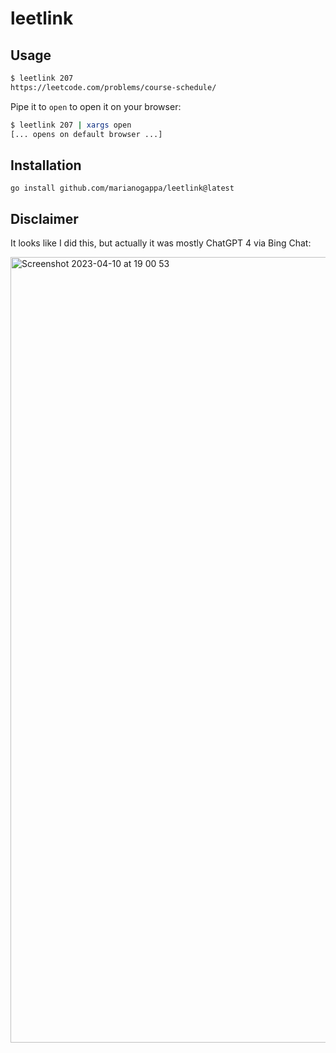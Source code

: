 # leetlink

## Usage

```bash
$ leetlink 207
https://leetcode.com/problems/course-schedule/
```

Pipe it to `open` to open it on your browser:

```bash
$ leetlink 207 | xargs open
[... opens on default browser ...]
```

## Installation

```
go install github.com/marianogappa/leetlink@latest
```

## Disclaimer

It looks like I did this, but actually it was mostly ChatGPT 4 via Bing Chat:

<img width="1257" alt="Screenshot 2023-04-10 at 19 00 53" src="https://user-images.githubusercontent.com/1078546/230880284-7cbdc336-50ca-4c46-be08-f7c906456ea6.png">
